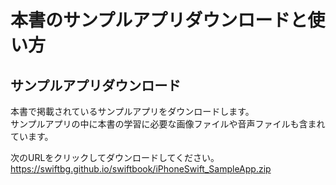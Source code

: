 # 本書のサンプルアプリダウンロードと使い方

## サンプルアプリダウンロード

本書で掲載されているサンプルアプリをダウンロードします。  
サンプルアプリの中に本書の学習に必要な画像ファイルや音声ファイルも含まれています。

次のURLをクリックしてダウンロードしてください。  
https://swiftbg.github.io/swiftbook/iPhoneSwift_SampleApp.zip


